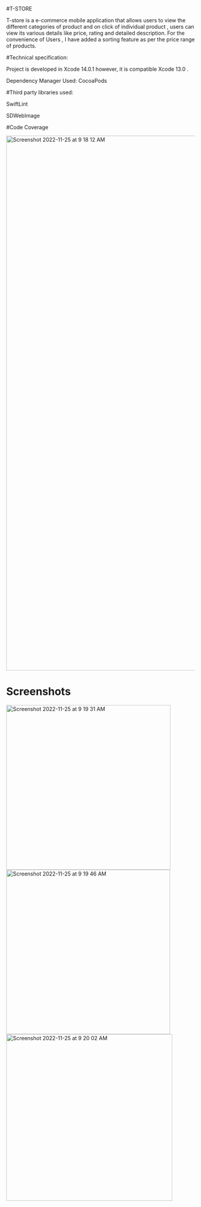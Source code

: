 
#T-STORE

T-store is a e-commerce mobile application that allows users to view the different categories of product and on click of individual product , users can view its various details like price, rating and detailed description. For the convenience of Users , I have added a sorting feature as per the price range of products.

#Technical specification:

Project is developed in Xcode 14.0.1 however, it is compatible Xcode 13.0 .

Dependency Manager Used: CocoaPods

#Third party libraries used:

SwiftLint

SDWebImage


#Code Coverage

<img width="1425" alt="Screenshot 2022-11-25 at 9 18 12 AM" src="https://user-images.githubusercontent.com/23445724/203897601-1ccae15b-b23c-4fb5-8744-b8b06b7d361e.png">



# Screenshots

<img width="439" alt="Screenshot 2022-11-25 at 9 19 31 AM" src="https://user-images.githubusercontent.com/23445724/203897732-ae0fa096-d6b0-45a4-91a9-1e836cde5ee2.png">

<img width="438" alt="Screenshot 2022-11-25 at 9 19 46 AM" src="https://user-images.githubusercontent.com/23445724/203897739-7931e792-84e2-4d68-bb21-c134530e1b1f.png">

<img width="444" alt="Screenshot 2022-11-25 at 9 20 02 AM" src="https://user-images.githubusercontent.com/23445724/203897755-dd6bca6d-100f-45c2-96de-4e67258ef774.png">




